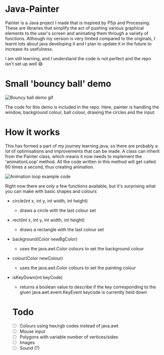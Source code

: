 # Java-Painter
Painter is a Java project I made that is inspired by P5js and Processing. These are libraries that simplify the act of pushing various graphical elements to the user's screen and animating them through  a variety of functions. Although my version is very limited compared to the originals, I learnt lots about java developing it and I plan to update it in the future to increase its usefulness.

I am still learning, and I understand the code is not perfect and the repo isn't set up well 😅

# Small 'bouncy ball' demo
![Bouncy ball demo gif](https://media.giphy.com/media/aOYzsrk8cbRzP70JTe/giphy.gif?cid=790b7611cf023b2165573f475aee77a3ffd9a9899837170f&rid=giphy.gif&ct=g)

The code for this demo is included in the repo. Here, painter is handling the window, background colour, ball colour, drawing the circles and the input.

# How it works
This has formed a part of my journey learning java, so there are probably a lot of optimisations and improvements that can be made.
A class can inherit from the Painter class, which means it now needs to implement the 'animationLoop' method. All the code written in this method will get called 60 times a second, thus creating animation.

![Animation loop example code](https://i.postimg.cc/nLL95qb2/image.png)

Right now there are only a few functions available, but it's surprising what you can make with basic shapes and colours
- circle(int x, int y, int width, int height)
  - draws a circle with the last colour set
- rect(int x, int y, int width, int height)
  - draws a rectangle with the last colour set
- background(Color newBgColor)
  - uses the java.awt.Color colours to set the background colour
- colour(Color newColour)
  - uses the java.awt.Color colours to set the painting colour
- isKeyDown(int keyCode)
  - returns a boolean value to describe if the key corresponding to the given java.awt.event.KeyEvent keycode is currently held down
  
  # Todo
  - [ ] Colours using hex/rgb codes instead of java.awt
  - [ ] Mouse input
  - [ ] Polygons with variable number of vertices/sides
  - [ ] Images
  - [ ] Sound (?)
